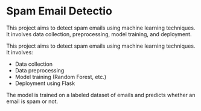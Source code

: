 
# Spam Email Detectio

This project aims to detect spam emails using machine learning techniques. 
It involves data collection, preprocessing, model training, and deployment.

This project aims to detect spam emails using machine learning techniques. It involves:
- Data collection
- Data preprocessing
- Model training (Random Forest, etc.)
- Deployment using Flask

The model is trained on a labeled dataset of emails and predicts whether an email is spam or not.

